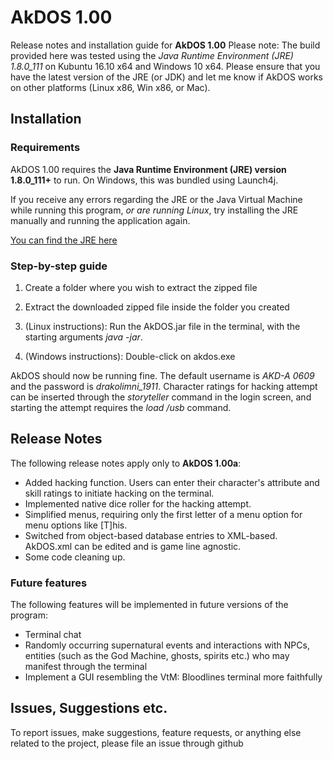 # AkDOS 1.00
Release notes and installation guide for **AkDOS 1.00**
Please note: The build provided here was tested using the *Java Runtime Environment (JRE) 1.8.0_111* on Kubuntu 16.10 x64 and Windows 10 x64. Please ensure that you have the latest version of the JRE (or JDK) and let me know if AkDOS works on other platforms (Linux x86, Win x86, or Mac).

## Installation

### Requirements
AkDOS 1.00 requires the **Java Runtime Environment (JRE) version 1.8.0_111+** to run. On Windows, this was bundled using Launch4j.

If you receive any errors regarding the JRE or the Java Virtual Machine while running this program, *or are running Linux*, try installing the JRE manually and running the application again.

[You can find the JRE here](http://www.oracle.com/technetwork/java/javase/downloads/jre8-downloads-2133155.html "Download JRE")

### Step-by-step guide

1. Create a folder where you wish to extract the zipped file

2. Extract the downloaded zipped file inside the folder you created

3. (Linux instructions): Run the AkDOS.jar file in the terminal, with the starting arguments *java -jar*.

4. (Windows instructions): Double-click on akdos.exe

AkDOS should now be running fine. The default username is *AKD-A 0609* and the password is *drakolimni_1911*. Character ratings for hacking attempt can be inserted through the *storyteller* command in the login screen, and starting the attempt requires the *load /usb* command.

## Release Notes
The following release notes apply only to **AkDOS 1.00a**:

+ Added hacking function. Users can enter their character's attribute and skill ratings to initiate hacking on the terminal.
+ Implemented native dice roller for the hacking attempt.
+ Simplified menus, requiring only the first letter of a menu option for menu options like [T]his.
+ Switched from object-based database entries to XML-based. AkDOS.xml can be edited and is game line agnostic.
+ Some code cleaning up.

### Future features
The following features will be implemented in future versions of the program:
+ Terminal chat
+ Randomly occurring supernatural events and interactions with NPCs, entities (such as the God Machine,
ghosts, spirits etc.) who may manifest through the terminal
+ Implement a GUI resembling the VtM: Bloodlines terminal more faithfully

## Issues, Suggestions etc.
To report issues, make suggestions, feature requests, or anything else related to the project, please file an issue through github

